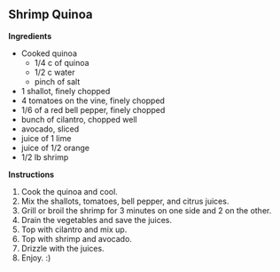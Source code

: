## Shrimp Quinoa

**Ingredients**

* Cooked quinoa
  * 1/4 c of quinoa
  * 1/2 c water
  * pinch of salt
* 1 shallot, finely chopped
* 4 tomatoes on the vine, finely chopped
* 1/6 of a red bell pepper, finely chopped
* bunch of cilantro, chopped well
* avocado, sliced
* juice of 1 lime
* juice of 1/2 orange
* 1/2 lb shrimp

**Instructions**

1. Cook the quinoa and cool. 
2. Mix the shallots, tomatoes, bell pepper, and citrus juices. 
3. Grill or broil the shrimp for 3 minutes on one side and 2 on the other. 
4. Drain the vegetables and save the juices. 
5. Top with cilantro and mix up. 
6. Top with shrimp and avocado. 
7. Drizzle with the juices. 
8. Enjoy. :) 
